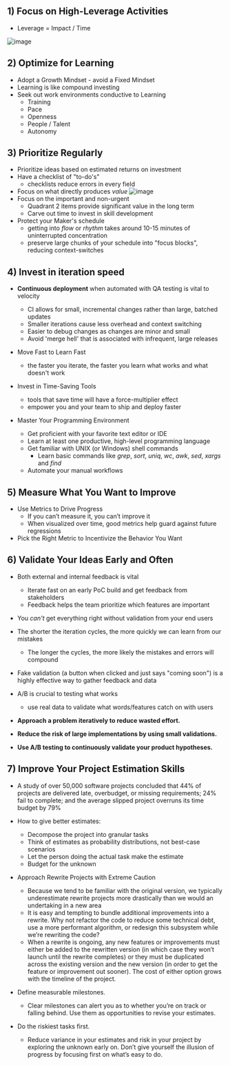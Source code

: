 ## 1) Focus on High-Leverage Activities
- Leverage = Impact / Time
  
![image](https://github.com/peterkwkwan/Programming_Theory/assets/37263010/2bd3718a-1539-4940-96f5-8cf22454cba3)

## 2) Optimize for Learning
- Adopt a Growth Mindset - avoid a Fixed Mindset
- Learning is like compound investing
- Seek out work environments conductive to Learning
  - Training
  - Pace
  - Openness
  - People / Talent
  - Autonomy

## 3) Prioritize Regularly
- Prioritize ideas based on estimated returns on investment
- Have a checklist of "to-do's"
  - checklists reduce errors in every field
- Focus on what directly produces *value*
![image](https://github.com/peterkwkwan/Programming_Theory/assets/37263010/8cf9dca5-1456-48b6-b0fb-02050ad05a86)
- Focus on the important and non-urgent
  - Quadrant 2 items provide significant value in the long term
  - Carve out time to invest in skill development
- Protect your Maker's schedule
  - getting into *flow* or *rhythm* takes around 10-15 minutes of uninterrupted concentration
  - preserve large chunks of your schedule into "focus blocks", reducing context-switches

## 4) Invest in iteration speed
- **Continuous deployment** when automated with QA testing is vital to velocity
  - CI allows for small, incremental changes rather than large, batched updates
  - Smaller iterations cause less overhead and context switching
  - Easier to debug changes as changes are minor and small
  - Avoid 'merge hell' that is associated with infrequent, large releases
 
- Move Fast to Learn Fast
  - the faster you iterate, the faster you learn what works and what doesn't work

- Invest in Time-Saving Tools
  - tools that save time will have a force-multiplier effect
  - empower you and your team to ship and deploy faster
 
- Master Your Programming Environment
  - Get proficient with your favorite text editor or IDE
  - Learn at least one productive, high-level programming language
  - Get familiar with UNIX (or Windows) shell commands
    - Learn basic commands like _grep_, _sort_, _uniq_, _wc_, _awk_, _sed_, _xargs_ and _find_
  - Automate your manual workflows
 

## 5) Measure What You Want to Improve
- Use Metrics to Drive Progress
  - If you can’t measure it, you can’t improve it
  - When visualized over time, good metrics help guard against future regressions
- Pick the Right Metric to Incentivize the Behavior You Want

## 6) Validate Your Ideas Early and Often
- Both external and internal feedback is vital
  - Iterate fast on an early PoC build and get feedback from stakeholders
  - Feedback helps the team prioritize which features are important
- You *can't* get everything right without validation from your end users
- The shorter the iteration cycles, the more quickly we can learn from our mistakes
  - The longer the cycles, the more likely the mistakes and errors will compound
- Fake validation (a button when clicked and just says "coming soon") is a highly effective way to gather feedback and data
- A/B is crucial to testing what works
  - use real data to validate what words/features catch on with users
 
- **Approach a problem iteratively to reduce wasted effort.**
- **Reduce the risk of large implementations by using small validations.**
- **Use A/B testing to continuously validate your product hypotheses.**

## 7) Improve Your Project Estimation Skills
- A study of over 50,000 software projects concluded that 44% of projects are delivered late, overbudget, or missing requirements; 24% fail to complete; and the average slipped project overruns its time budget by 79%

- How to give better estimates:
  - Decompose the project into granular tasks
  - Think of estimates as probability distributions, not best-case scenarios
  - Let the person doing the actual task make the estimate
  - Budget for the unknown
 
- Approach Rewrite Projects with Extreme Caution
  - Because we tend to be familiar with the original version, we typically underestimate rewrite projects more drastically than we would an undertaking in a new area
  - It is easy and tempting to bundle additional improvements into a rewrite. Why not refactor the code to reduce some technical debt, use a more performant algorithm, or redesign this subsystem while we’re rewriting the code?
  - When a rewrite is ongoing, any new features or improvements must either be added to the rewritten version (in which case they won’t launch until the rewrite completes) or they must be duplicated across the existing version and the new version (in order to get the feature or improvement out sooner). The cost of either option grows with the timeline of the project.

- Define measurable milestones.
  - Clear milestones can alert you as to whether you’re on track or falling behind. Use them as opportunities to revise your estimates.
 
- Do the riskiest tasks first.
  - Reduce variance in your estimates and risk in your project by exploring the unknown early on. Don’t give yourself the illusion of progress by focusing first on what’s easy to do.

